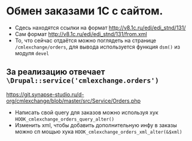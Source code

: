 # Обмен заказами 1С с сайтом.

* Сдесь находятся ссылки на формат http://v8.1c.ru/edi/edi_stnd/131/
* Сам формат http://v8.1c.ru/edi/edi_stnd/131/from.xml 
* То, что сейчас отдаётся можно поглядеть на странице `/cmlexchange/orders`, для вывода используется функция `dsm()` из модуля `devel`

## За реализацию отвечает `\Drupal::service('cmlexchange.orders')`
https://git.synapse-studio.ru/d-org/cmlexchange/blob/master/src/Service/Orders.php
* Написать свой query для заказов можно используя хук `HOOK_cmlexchange_orders_query_alter()`
* Изменить xml, чтобы добавить дополнительную инфу в заказы можно сп мощью хука `HOOK_cmlexchange_orders_xml_alter(&$xml)`

